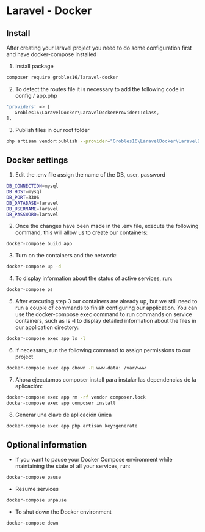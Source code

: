 # Laravel - Docker

## Install
After creating your laravel project you need to do some configuration first and have docker-compose installed
1. Install package
```bash
composer require grobles16/laravel-docker
```
2. To detect the routes file it is necessary to add the following code in config / app.php
```bash
'providers' => [
   Grobles16\LaravelDocker\LaravelDockerProvider::class,
],
```
3. Publish files in our root folder
```bash
php artisan vendor:publish --provider="Grobles16\LaravelDocker\LaravelDockerProvider" --tag=laravel-docker --force
```

## Docker settings

1. Edit the .env file assign the name of the DB, user, password
```bash
DB_CONNECTION=mysql
DB_HOST=mysql
DB_PORT=3306
DB_DATABASE=laravel
DB_USERNAME=laravel
DB_PASSWORD=laravel
```
2. Once the changes have been made in the .env file, execute the following command, this will allow us to create our containers:
```bash
docker-compose build app
```
3. Turn on the containers and the network:
```bash
docker-compose up -d
```
4. To display information about the status of active services, run:
```bash
docker-compose ps
```
5. After executing step 3 our containers are already up, but we still need to run a couple of commands to finish configuring our application. You can use the docker-compose exec command to run commands on service containers, such as ls -l to display detailed information about the files in our application directory:
```bash
docker-compose exec app ls -l
```
6. If necessary, run the following command to assign permissions to our project
```bash
docker-compose exec app chown -R www-data: /var/www
```
7. Ahora ejecutamos composer install para instalar las dependencias de la aplicación:
```bash
docker-compose exec app rm -rf vendor composer.lock
docker-compose exec app composer install
```
8. Generar una clave de aplicación única
```bash
docker-compose exec app php artisan key:generate
```
## Optional information
* If you want to pause your Docker Compose environment while maintaining the state of all your services, run:
```bash
docker-compose pause
```
* Resume services
```bash
docker-compose unpause
```
* To shut down the Docker environment
```bash
docker-compose down
```
